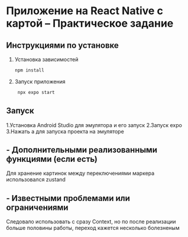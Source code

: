 # Приложение на React Native с картой – Практическое задание

## Инструкциями по установке

1. Установка зависимостей

   ```bash
   npm install
   ```

2. Запуск приложения

   ```bash
    npx expo start
   ```

## Запуск
1.Установка Android Studio для эмулятора и его запуск
2.Запуск expo 
3.Нажать а для запуска проекта на эмуляторе

## - Дополнительными реализованными функциями (если есть)
Для хранение картинок между переключениями маркера использовался zustand
##  - Известными проблемами или ограничениями
Следовало использовать с сразу Context, но по после реализации больше половины работы, переход кажется несколько болезненым 
